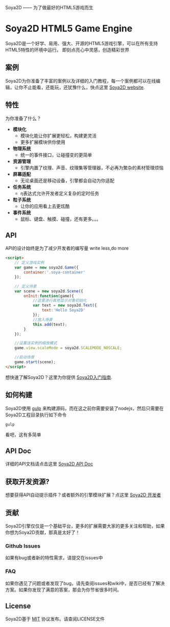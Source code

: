 Soya2D —— 为了做最好的HTML5游戏而生

# Soya2D HTML5 Game Engine

Soya2D是一个好学、易用、强大、开源的HTML5游戏引擎，可以在所有支持HTML5特性的环境中运行。
即刻点亮心中灵感，创造精彩世界

## 案例

Soya2D为你准备了丰富的案例以及详细的入门教程，每一个案例都可以在线编辑，让你不止能看，还能玩，还犹豫什么，快点这里 [Soya2D website](https://soya2d.com/examples/exp-hello.php).

## 特性

为你准备了什么？

* **模块化**
    * 模块化能让你扩展更轻松，构建更灵活
    * 更多扩展模块供你使用
* **物理系统**
    * 统一的事件接口，让碰撞变的更简单
* **资源管理**
    * 引擎内置了纹理、声音、纹理集等管理器，不必再为繁杂的素材管理烦恼
* **屏幕适配**
    * 无论桌面还是移动设备，引擎都会自动为你适配
* **任务系统**
    * η表达式允许开发者定义复杂的定时任务
* **粒子系统**
    * 让你的应用看上去更炫酷
* **事件系统**
    * 鼠标、键盘、触摸、碰撞，还有更多。。。

## API

API的设计始终是为了减少开发者的编写量 write less,do more

```html
<script>
    // 定义游戏实例
    var game = new soya2d.Game({
        container:'.soya-container'
    });

	// 定义场景
    var scene = new soya2d.Scene({
        onInit:function(game){
            //这里进行其他显示对象初始化
            var text = new soya2d.Text({
                text:'Hello Soya2D'
            });
            //放入场景
            this.add(text);
        }
    });

    //设置该实例的缩放模式
    game.view.scaleMode = soya2d.SCALEMODE_NOSCALE;

    //启动场景
    game.start(scene);
</script>
```

想快速了解Soya2D？这里为你提供 [Soya2D入门指南](http://soya2d.com/lessons/0.php).

## 如何构建

Soya2D使用 [gulp](http://gulpjs.com) 来构建源码，而在这之前你需要安装了nodejs，然后只需要在Soya2D工程目录执行如下命令

    gulp

看吧，这有多简单
## API Doc

详细的API文档请点击这里 [Soya2D API Doc](http://soya2d.com/api/soya2d.php)

## 获取开发资源?

想要获得API自动提示插件？或者额外的引擎模块扩展？点这里 [Soya2D 开发者](http://soya2d.com/resource.php)

## 贡献

Soya2D引擎仅仅是一个基础平台，更多的扩展需要大家的更多关注和帮助，如果你想为Soya2D贡献，那真是太好了！

### Github Issues

如果有bug或者新的特性需求，请提交在issues中

### FAQ

如果你遇见了问题或者发现了bug，请先查阅issues和wiki中，是否已经有了解决方案。如果你发现了满意的答案，那会为你节省很多时间。

## License

Soya2D基于 [MIT](http://opensource.org/licenses/MIT) 协议发布。请查阅LICENSE文件
